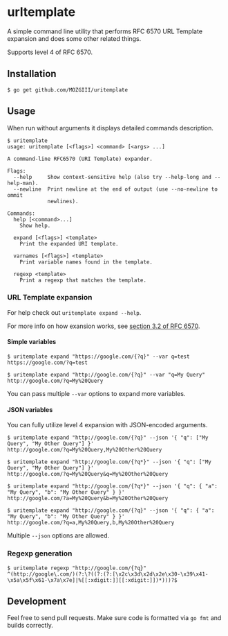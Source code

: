 # urltemplate

A simple command line utility that performs RFC 6570 URL Template expansion and does some other related things.

Supports level 4 of RFC 6570.

## Installation

```shell
$ go get github.com/MOZGIII/uritemplate
```

## Usage

When run without arguments it displays detailed commands description.

```shell
$ uritemplate
usage: uritemplate [<flags>] <command> [<args> ...]

A command-line RFC6570 (URI Template) expander.

Flags:
  --help     Show context-sensitive help (also try --help-long and --help-man).
  --newline  Print newline at the end of output (use --no-newline to ommit
             newlines).

Commands:
  help [<command>...]
    Show help.

  expand [<flags>] <template>
    Print the expanded URI template.

  varnames [<flags>] <template>
    Print variable names found in the template.

  regexp <template>
    Print a regexp that matches the template.
```

### URL Template expansion

For help check out `uritemplate expand --help`.

For more info on how exansion works, see [section 3.2 of RFC 6570](https://tools.ietf.org/html/rfc6570#section-3.2).

#### Simple variables

```
$ uritemplate expand "https://google.com/{?q}" --var q=test
https://google.com/?q=test

$ uritemplate expand "http://google.com/{?q}" --var "q=My Query"
http://google.com/?q=My%20Query
```

You can pass multiple `--var` options to expand more variables.

#### JSON variables

You can fully utilize level 4 expansion with JSON-encoded arguments.

```
$ uritemplate expand "http://google.com/{?q}" --json '{ "q": ["My Query", "My Other Query"] }'
http://google.com/?q=My%20Query,My%20Other%20Query

$ uritemplate expand "http://google.com/{?q*}" --json '{ "q": ["My Query", "My Other Query"] }'
http://google.com/?q=My%20Query&q=My%20Other%20Query

$ uritemplate expand "http://google.com/{?q*}" --json '{ "q": { "a": "My Query", "b": "My Other Query" } }'
http://google.com/?a=My%20Query&b=My%20Other%20Query

$ uritemplate expand "http://google.com/{?q}" --json '{ "q": { "a": "My Query", "b": "My Other Query" } }'
http://google.com/?q=a,My%20Query,b,My%20Other%20Query
```

Multiple `--json` options are allowed.

### Regexp generation

```
$ uritemplate regexp "http://google.com/{?q}"
^(http://google\.com/)(?:\?((?:(?:[\x2c\x3d\x2d\x2e\x30-\x39\x41-\x5a\x5f\x61-\x7a\x7e]|%[[:xdigit:]][[:xdigit:]])*)))?$
```

## Development

Feel free to send pull requests.
Make sure code is formatted via `go fmt` and builds correctly.
